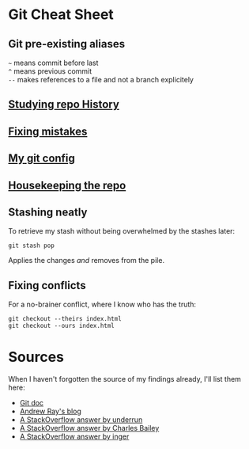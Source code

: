 # Git Cheat Sheet

## Git pre-existing aliases
` ~ `  means commit before last  
` ^ ` means previous commit  
` -- ` makes references to a file and not a branch explicitely

## [Studying repo History](studyHistory.md)
## [Fixing mistakes](fixMistakes.md)
## [My git config](myConfig.md)
## [Housekeeping the repo](housekeeping.md)

## Stashing neatly
To retrieve my stash without being overwhelmed by the stashes later:
```
git stash pop
```
Applies the changes _and_ removes from the pile.

## Fixing conflicts

For a no-brainer conflict, where I know who has the truth:  
```
git checkout --theirs index.html
git checkout --ours index.html
```

# Sources
When I haven't forgotten the source of my findings already, I'll list them here:

* [Git doc](https://git-scm.com/docs)
* [Andrew Ray's blog](http://blog.andrewray.me/a-better-git-blame/)
* [A StackOverflow answer by underrun](http://stackoverflow.com/a/11884798/6329359)
* [A StackOverflow answer by Charles Bailey](http://stackoverflow.com/a/1113140/6329359)
* [A StackOverflow answer by inger](http://stackoverflow.com/a/3125507/6329359)
